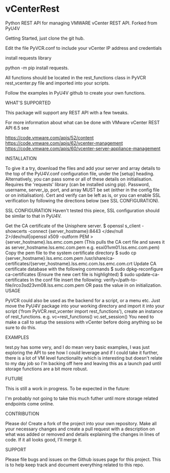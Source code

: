 # vCenterRest
Python REST API for managing VMWARE vCenter REST API.  Forked from PyU4V

Getting Started, just clone the git hub.

Edit the file PyVCR.conf to include your vCenter IP address and credentials

install requests library 

python -m pip install requests.

All functions should be located in the rest_functions class in PyVCR rest_vcenter.py file and imported into your scripts.

Follow the examples in PyU4V github to create your own functions.

WHAT'S SUPPORTED

This package will support any REST API with a few tweaks.  

For more information about what can be done with VMware vCenter REST API 6.5  see

https://code.vmware.com/apis/52/content
https://code.vmware.com/apis/62/vcenter-management
https://code.vmware.com/apis/60/vcenter-server-appliance-management

INSTALLATION

To give it a try, download the files and add your server and array details to the top of the PyU4V.conf configuration file, under the [setup] heading. Alternatively, you can pass some or all of these details on initialisation. Requires the 'requests' library (can be installed using pip). Password, username, server_ip, port, and array MUST be set (either in the config file or on initialisation). Cert and verify can be left as is, or you can enable SSL verification by following the directions below (see SSL CONFIGURATION).

SSL CONFIGURATION
Haven't tested this piece, SSL configuration should be similar to that in PyU4V.

Get the CA certificate of the Unisphere server. $ openssl s_client -showcerts -connect {server_hostname}:8443 </dev/null 2>/dev/null|openssl x509 -outform PEM > {server_hostname}.lss.emc.com.pem (This pulls the CA cert file and saves it as server_hostname.lss.emc.com.pem e.g. esxi01vm01.lss.emc.com.pem)
Copy the pem file to the system certificate directory $ sudo cp {server_hostname}.lss.emc.com.pem /usr/share/ca-certificates/{server_hostname}.lss.emc.com.lss.emc.com.crt
Update CA certificate database with the following commands $ sudo dpkg-reconfigure ca-certificates (Ensure the new cert file is highlighted) $ sudo update-ca-certificates
In the conf file insert the following: verify=/path-to-file/irco3sd23vm08.lss.emc.com.pem OR pass the value in on initialization.
USAGE

PyVCR could also be used as the backend for a script, or a menu etc. Just move the PyU4V package into your working directory and import it into your script ('from PyVCR.rest_vcenter import rest_functions'), create an instance of rest_functions.
e.g.
vc=rest_functions()
vc.set_session()
You need to make a call to setup the sessions with vCenter before doing anything so be sure to do this.  


EXAMPLES

test.py has some very, and I do mean very basic examples, I was just exploring the API to see how I could leverage and if I could take it further, there is a lot of VM level functionality which is interesting but doesn't relate to my day job so I'm backing off here and leaving this as a launch pad until storage functions are a bit more robust.

FUTURE

This is still a work in progress. To be expected in the future:

I'm probably not going to take this much futher until more storage related endpoints come online.  

CONTRIBUTION

Please do! Create a fork of the project into your own repository. Make all your necessary changes and create a pull request with a description on what was added or removed and details explaining the changes in lines of code. If it all looks good, I'll merge it.

SUPPORT

Please file bugs and issues on the Github issues page for this project. This is to help keep track and document everything related to this repo. 
